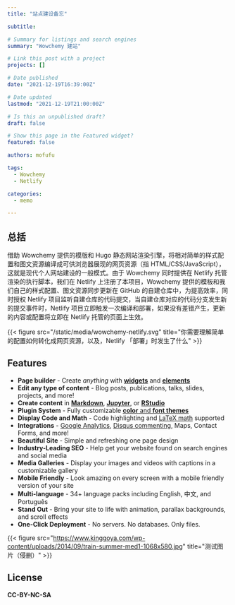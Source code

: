 ```yaml
---
title: "站点建设备忘"

subtitle: 

# Summary for listings and search engines
summary: "Wowchemy 建站"

# Link this post with a project
projects: []

# Date published
date: "2021-12-19T16:39:00Z"

# Date updated
lastmod: "2021-12-19T21:00:00Z"

# Is this an unpublished draft?
draft: false

# Show this page in the Featured widget?
featured: false

authors: mofufu

tags:
  - Wowchemy
  - Netlify

categories:
  - memo

---
```


## 总括

借助 Wowchemy 提供的模版和 Hugo 静态网站渲染引擎，将相对简单的样式配置和图文资源编译成可供浏览器展现的网页资源（指 HTML/CSS/JavaScript），这就是现代个人网站建设的一般模式。由于 Wowchemy 同时提供在 Netlify 托管渲染的执行脚本，我们在 Netlify 上注册了本项目，Wowchemy 提供的模板和我们自己的样式配置、图文资源同步更新在 GitHub 的自建仓库中，为提高效率，同时授权 Netlify 项目监听自建仓库的代码提交，当自建仓库对应的代码分支发生新的提交事件时，Netlify 项目立即触发一次编译和部署，如果没有差错产生，更新的内容或配置将立即在 Netlify 托管的页面上生效。

{{< figure src="/static/media/wowchemy-netlify.svg" title="你需要理解简单的配置如何转化成网页资源，以及，Netlify 「部署」时发生了什么" >}}

## Features

- **Page builder** - Create *anything* with [**widgets**](https://wowchemy.com/docs/page-builder/) and [**elements**](https://wowchemy.com/docs/content/writing-markdown-latex/)
- **Edit any type of content** - Blog posts, publications, talks, slides, projects, and more!
- **Create content** in [**Markdown**](https://wowchemy.com/docs/content/writing-markdown-latex/), [**Jupyter**](https://wowchemy.com/docs/import/jupyter/), or [**RStudio**](https://wowchemy.com/docs/install-locally/)
- **Plugin System** - Fully customizable [**color** and **font themes**](https://wowchemy.com/docs/customization/)
- **Display Code and Math** - Code highlighting and [LaTeX math](https://en.wikibooks.org/wiki/LaTeX/Mathematics) supported
- **Integrations** - [Google Analytics](https://analytics.google.com), [Disqus commenting](https://disqus.com), Maps, Contact Forms, and more!
- **Beautiful Site** - Simple and refreshing one page design
- **Industry-Leading SEO** - Help get your website found on search engines and social media
- **Media Galleries** - Display your images and videos with captions in a customizable gallery
- **Mobile Friendly** - Look amazing on every screen with a mobile friendly version of your site
- **Multi-language** - 34+ language packs including English, 中文, and Português
- **Stand Out** - Bring your site to life with animation, parallax backgrounds, and scroll effects
- **One-Click Deployment** - No servers. No databases. Only files.

{{< figure src="https://www.kinggoya.com/wp-content/uploads/2014/09/train-summer-med1-1068x580.jpg" title="测试图片（侵删）" >}}
## License

**CC-BY-NC-SA**